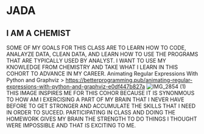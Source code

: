 # JADA


## I AM A CHEMIST

SOME OF MY GOALS FOR THIS CLASS ARE TO LEARN HOW TO CODE, ANALAYZE DATA, CLEAN DATA, AND LEARN HOW TO USE THE PROGRAMS THAT ARE TYPICALLY USED BY ANALYST. I WANT TO USE MY KNOWLEDGE FROM CHEMISTRY AND TAKE WHAT I LEARN IN THIS COHORT TO ADVANCE IN MY CAREER.
Animating Regular Expressions With Python and Graphviz > https://betterprogramming.pub/animating-regular-expressions-with-python-and-graphviz-e0df447b827a
![IMG_2854 (1)](https://github.com/user-attachments/assets/372935cd-0d1d-44ac-9a99-9c5055bb2ce3)
THIS IMAGE INSPIRES ME FOR THIS COHOR BECAUSE IT IS SYNONMOUS TO HOW AM I EXERCISING A PART OF MY BRAIN THAT I NEVER HAVE BEFORE TO GET STRONGER AND ACCUMULATE THE SKILLS THAT I NEED IN ORDER TO SUCEED. PARTICIPATING IN CLASS AND DOING THE HOMEWORK GIVES MY BRAIN THE STRENGTH TO DO THINGS I THOUGHT WERE IMPOSSIBLE AND THAT IS EXCITING TO ME.
